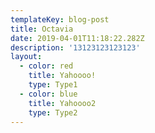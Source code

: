 ```yaml
---
templateKey: blog-post
title: Octavia
date: 2019-04-01T11:18:22.282Z
description: '13123123123123'
layout:
  - color: red
    title: Yahoooo!
    type: Type1
  - color: blue
    title: Yahoooo2
    type: Type2
---
```


